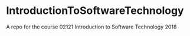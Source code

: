 # IntroductionToSoftwareTechnology
 A repo for the course 02121 Introduction to Software Technology 2018 
